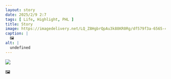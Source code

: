 ```yaml
---
layout: story
date: 2025/2/9 2:7
tags: [ Life, Highlight, PHL ]
title: Story
image: https://imagedelivery.net/LQ_Z8HgbrQpAu3k88KR0Rg/df579f3a-6565-4b56-aa75-bab1e4aaaa00/public
caption: |
  🖼️
alt: |
  undefined
---
```



![](https://imagedelivery.net/LQ_Z8HgbrQpAu3k88KR0Rg/df579f3a-6565-4b56-aa75-bab1e4aaaa00/public)

🖼️
